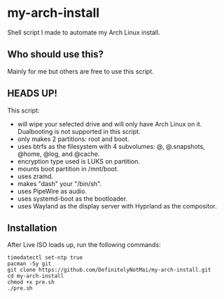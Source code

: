 # my-arch-install
Shell script I made to automate my Arch Linux install.  

## Who should use this?
Mainly for me but others are free to use this script.

## HEADS UP!
This script:
- will wipe your selected drive and will only have Arch Linux on it. Dualbooting is not supported in this script.
- only makes 2 partitions: root and boot.
- uses btrfs as the filesystem with 4 subvolumes: @, @.snapshots, @home, @log, and @cache.
- encryption type used is LUKS on partition.
- mounts boot partition in /mnt/boot.
- uses zramd.
- makes "dash" your "/bin/sh".
- uses PipeWire as audio.
- uses systemd-boot as the bootloader.
- uses Wayland as the display server with Hyprland as the compositor.

## Installation
After Live ISO loads up, run the following commands:
```
timedatectl set-ntp true
pacman -Sy git
git clone https://github.com/DefinitelyNotMai/my-arch-install.git
cd my-arch-install
chmod +x pre.sh
./pre.sh
```
